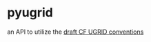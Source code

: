 pyugrid
=======
an API to utilize the [draft CF UGRID conventions](https://github.com/ugrid-conventions/ugrid-conventions)
